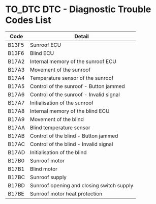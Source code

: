 # TO_DTC DTC - Diagnostic Trouble Codes List

| Code | Detail |
| - | - |
| B13F5 | Sunroof ECU |
| B13F6 | Blind ECU |
| B17A2 | Internal memory of the sunroof ECU |
| B17A3 | Movement of the sunroof |
| B17A4 | Temperature sensor of the sunroof |
| B17A5 | Control of the sunroof - Button jammed |
| B17A6 | Control of the sunroof - Invalid signal |
| B17A7 | Initialisation of the sunroof |
| B17A8 | Internal memory of the blind ECU |
| B17A9 | Movement of the blind |
| B17AA | Blind temperature sensor |
| B17AB | Control of the blind - Button jammed |
| B17AC | Control of the blind - Invalid signal |
| B17AD | Initialisation of the blind |
| B17B0 | Sunroof motor |
| B17B1 | Blind motor |
| B17BC | Sunroof supply |
| B17BD | Sunroof opening and closing switch supply |
| B17BE | Sunroof motor heat protection |
